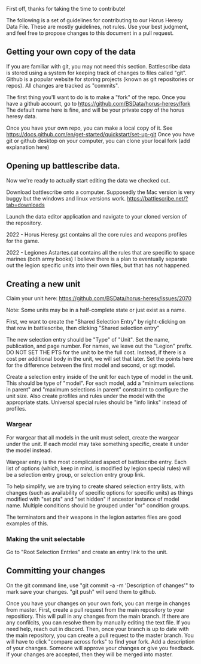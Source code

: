 
First off, thanks for taking the time to contribute!

The following is a set of guidelines for contributing to our Horus Heresy Data File.
These are mostly guidelines, not rules. Use your best judgment, 
and feel free to propose changes to this document in a pull request.

## Getting your own copy of the data


If you are familiar with git, you may not need this section.
Battlescribe data is stored using a system for keeping track of changes to files called "git". 
Github is a popular website for storing projects (known as git repositories or repos).
All changes are tracked as "commits".


The first thing you'll want to do is to make a "fork" of the repo. Once you have a github account, go to https://github.com/BSData/horus-heresy/fork
The default name here is fine, and will be your private copy of the horus heresy data.

Once you have your own repo, you can make a local copy of it. See https://docs.github.com/en/get-started/quickstart/set-up-git
Once you have git or github desktop on your computer, you can clone your local fork (add explanation here)

## Opening up battlescribe data. 

Now we're ready to actually start editing the data we checked out.

Download battlescribe onto a computer. Supposedly the Mac version is very buggy but the windows and linux versions work.
https://battlescribe.net/?tab=downloads

Launch the data editor application and navigate to your cloned version of the repository.

2022 - Horus Heresy.gst contains all the core rules and weapons profiles for the game.

2022 - Legiones Astartes.cat contains all the rules that are specific to space marines (both army books)
I believe there is a plan to eventually separate out the legion specific units into their own files, but that has not happened.

## Creating a new unit
Claim your unit here: https://github.com/BSData/horus-heresy/issues/2070

Note: Some units may be in a half-complete state or just exist as a name.

First, we want to create the "Shared Selection Entry" by right-clicking on that row in battlescribe,
then clicking "Shared selection entry"

The new selection entry should be "Type" of "Unit". Set the name, publication, and page number. 
For names, we leave out the "Legion" prefix. DO NOT SET THE PTS for the unit to be the full cost. 
Instead, if there is a cost per additional body in the unit, we will set that later. 
Set the points here for the difference between the first model and second, or sgt model.

Create a selection entry inside of the unit for each type of model in the unit. This should be type of "model".
For each model, add a "minimum selections in parent" and "maximum selections in parent" constraint to configure the unit size.
Also create profiles and rules under the model with the appropriate stats. 
Universal special rules should be "info links" instead of profiles.

### Wargear

For wargear that all models in the unit must select, create the wargear under the unit. If each model may take something specific,
create it under the model instead. 

Wargear entry is the most complicated aspect of battlescribe entry. 
Each list of options (which, keep in mind, is modified by legion special rules) will be a selection entry group, 
or selection entry group link.

To help simplify, we are trying to create shared selection entry lists, with changes (such as availability of specific options for specific units)
as things modified with "set pts" and "set hidden" if ancestor instance of model name. Multiple conditions should be grouped under "or" condition groups.

The terminators and their weapons in the legion astartes files are good examples of this.

### Making the unit selectable

Go to "Root Selection Entries" and create an entry link to the unit.



## Committing your changes

On the git command line, use "git commit -a -m 'Description of changes'" to mark save your changes. "git push" will send them to github.

Once you have your changes on your own fork, you can merge in changes from master. 
First, create a pull request from the main repository to your repositiory. This will pull in any changes from the main branch.
If there are any confilcits, you can resolve them by manually editing the text file. If you need help, reach out in discord.
Then, once your branch is up to date with the main repository, you can create a pull request to the master branch. 
You will have to click "compare across forks" to find your fork. Add a description of your changes. 
Someone will approve your changes or give you feedback. If your changes are accepted, then they will be merged into master.